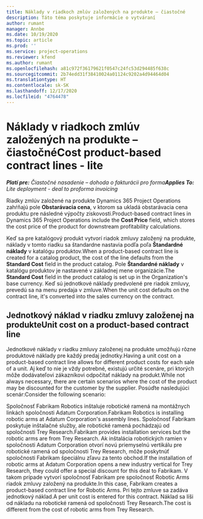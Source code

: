 ```yaml
---
title: Náklady v riadkoch zmlúv založených na produkte – čiastočné
description: Táto téma poskytuje informácie o vytváraní
author: rumant
manager: Annbe
ms.date: 10/19/2020
ms.topic: article
ms.prod: ''
ms.service: project-operations
ms.reviewer: kfend
ms.author: rumant
ms.openlocfilehash: a81c972f36179621f0547c24fc53d294485f638c
ms.sourcegitcommit: 2b74edd31f38410024a01124c9202a4d94464d04
ms.translationtype: HT
ms.contentlocale: sk-SK
ms.lasthandoff: 12/17/2020
ms.locfileid: "4764478"
---
```

# <a name="cost-product-based-contract-lines---lite"></a><span data-ttu-id="29bf1-103">Náklady v riadkoch zmlúv založených na produkte – čiastočné</span><span class="sxs-lookup"><span data-stu-id="29bf1-103">Cost product-based contract lines - lite</span></span>

<span data-ttu-id="29bf1-104">_**Platí pre:** Čiastočné nasadenie – dohoda o fakturácii pro forma_</span><span class="sxs-lookup"><span data-stu-id="29bf1-104">_**Applies To:** Lite deployment - deal to proforma invoicing_</span></span>


<span data-ttu-id="29bf1-105">Riadky zmlúv založené na produkte Dynamics 365 Project Operations zahŕňajú pole **Obstarávacia cena**, v ktorom sa ukladá obstarávacia cena produktu pre následné výpočty ziskovosti.</span><span class="sxs-lookup"><span data-stu-id="29bf1-105">Product-based contract lines in Dynamics 365 Project Operations include the **Cost Price** field, which stores the cost price of the product for downstream profitability calculations.</span></span>

<span data-ttu-id="29bf1-106">Keď sa pre katalógový produkt vytvorí riadok zmluvy založený na produkte, náklady v tomto riadku sa štandardne nastavia podľa poľa **Štandardné náklady** v katalógu produktov.</span><span class="sxs-lookup"><span data-stu-id="29bf1-106">When a product-based contract line is created for a catalog product, the cost of the line defaults from the **Standard Cost** field in the product catalog.</span></span> <span data-ttu-id="29bf1-107">Pole **Štandardné náklady** v katalógu produktov je nastavené v základnej mene organizácie.</span><span class="sxs-lookup"><span data-stu-id="29bf1-107">The **Standard Cost** field in the product catalog is set up in the Organization's base currency.</span></span> <span data-ttu-id="29bf1-108">Keď sú jednotkové náklady predvolené pre riadok zmluvy, prevedú sa na menu predaja v zmluve.</span><span class="sxs-lookup"><span data-stu-id="29bf1-108">When the unit cost defaults on the contract line, it's converted into the sales currency on the contract.</span></span>

## <a name="unit-cost-on-a-product-based-contract-line"></a><span data-ttu-id="29bf1-109">Jednotkový náklad v riadku zmluvy založenej na produkte</span><span class="sxs-lookup"><span data-stu-id="29bf1-109">Unit cost on a product-based contract line</span></span>

<span data-ttu-id="29bf1-110">Jednotkové náklady v riadku zmluvy založenej na produkte umožňujú rôzne produktové náklady pre každý predaj jednotky.</span><span class="sxs-lookup"><span data-stu-id="29bf1-110">Having a unit cost on a product-based contract line allows for different product costs for each sale of a unit.</span></span> <span data-ttu-id="29bf1-111">Aj keď to nie je vždy potrebné, existujú určité scenáre, pri ktorých môže dodávateľovi zákazníkovi odpočítať náklady na produkt.</span><span class="sxs-lookup"><span data-stu-id="29bf1-111">While not always necessary, there are certain scenarios where the cost of the product may be discounted for the customer by the supplier.</span></span> <span data-ttu-id="29bf1-112">Posúďte nasledujúci scenár:</span><span class="sxs-lookup"><span data-stu-id="29bf1-112">Consider the following scenario:</span></span>

<span data-ttu-id="29bf1-113">Spoločnosť Fabrikam Robotics inštaluje robotické ramená na montážnych linkách spoločnosti Adatum Corporation.</span><span class="sxs-lookup"><span data-stu-id="29bf1-113">Fabrikam Robotics is installing robotic arms at Adatum Corporation's assembly lines.</span></span> <span data-ttu-id="29bf1-114">Spoločnosť Fabrikam poskytuje inštalačné služby, ale robotické ramená pochádzajú od spoločnosti Trey Research.</span><span class="sxs-lookup"><span data-stu-id="29bf1-114">Fabrikam provides installation services but the robotic arms are from Trey Research.</span></span> <span data-ttu-id="29bf1-115">Ak inštalácia robotických ramien v spoločnosti Adatum Corporation otvorí novú priemyselnú vertikálu pre robotické ramená od spoločnosti Trey Research, môže poskytnúť spoločnosti Fabrikam špeciálnu zľavu za tento obchod.</span><span class="sxs-lookup"><span data-stu-id="29bf1-115">If the installation of robotic arms at Adatum Corporation opens a new industry vertical for Trey Research, they could offer a special discount for this deal to Fabrikam.</span></span> <span data-ttu-id="29bf1-116">V takom prípade vytvorí spoločnosť Fabrikam pre spoločnosť Robotic Arms riadok zmluvy založený na produkte.</span><span class="sxs-lookup"><span data-stu-id="29bf1-116">In this case, Fabrikam creates a product-based contract line for Robotic Arms.</span></span> <span data-ttu-id="29bf1-117">Pri tejto zmluve sa zadáva jednotkový náklad.</span><span class="sxs-lookup"><span data-stu-id="29bf1-117">A per unit cost is entered for this contract.</span></span> <span data-ttu-id="29bf1-118">Náklad sa líši od nákladu na robotické ramená od spoločnosti Trey Research.</span><span class="sxs-lookup"><span data-stu-id="29bf1-118">The cost is different from the cost of robotic arms from Trey Research.</span></span>
